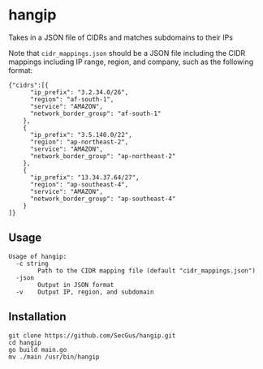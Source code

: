 # hangip
Takes in a JSON file of CIDRs and matches subdomains to their IPs

Note that `cidr_mappings.json` should be a JSON file including the CIDR mappings including IP range, region, and company, such as the following format:
```
{"cidrs":[{
      "ip_prefix": "3.2.34.0/26",
      "region": "af-south-1",
      "service": "AMAZON",
      "network_border_group": "af-south-1"
    },
    {
      "ip_prefix": "3.5.140.0/22",
      "region": "ap-northeast-2",
      "service": "AMAZON",
      "network_border_group": "ap-northeast-2"
    },
    {
      "ip_prefix": "13.34.37.64/27",
      "region": "ap-southeast-4",
      "service": "AMAZON",
      "network_border_group": "ap-southeast-4"
    }
]}
```

## Usage
```
Usage of hangip:
  -c string
        Path to the CIDR mapping file (default "cidr_mappings.json")
  -json
        Output in JSON format
  -v    Output IP, region, and subdomain
```

## Installation
```
git clone https://github.com/SecGus/hangip.git
cd hangip
go build main.go
mv ./main /usr/bin/hangip
```

